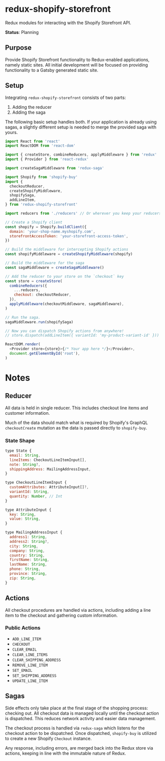 # redux-shopify-storefront

Redux modules for interacting with the Shopify Storefront API.

**Status**: Planning

## Purpose

Provide Shopify Storefront functionality to Redux-enabled applications, namely
static sites. All initial development will be focused on providing
functionality to a Gatsby generated static site.

## Setup

Integrating `redux-shopify-storefront` consists of two parts:

1.  Adding the reducer
2.  Adding the saga

The following basic setup handles both. If your application is already using
sagas, a slightly different setup is needed to merge the provided saga with
yours.

```js
import React from 'react'
import ReactDOM from 'react-dom'

import { createStore, combineReducers, applyMiddleware } from 'redux'
import { Provider } from 'react-redux'

import createSagaMiddleware from 'redux-saga'

import Shopify from 'shopify-buy'
import {
  checkoutReducer,
  createShopifyMiddleware,
  shopifySaga,
  addLineItem,
} from 'redux-shopify-storefront'

import reducers from './reducers' // Or wherever you keep your reducers

// Create a Shopify client
const shopify = Shopify.buildClient({
  domain: 'your-shop-name.myshopify.com',
  storefrontAccessToken: 'your-storefront-access-token',
})

// Build the middleware for intercepting Shopify actions
const shopifyMiddleware = createShopifyMiddleware(shopify)

// Build the middleware for the saga
const sagaMiddleware = createSagaMiddleware()

// Add the reducer to your store on the `checkout` key
const store = createStore(
  combineReducers({
    ...reducers,
    checkout: checkoutReducer,
  }),
  applyMiddleware(checkoutMiddleware, sagaMiddleware),
)

// Run the saga.
sagaMiddleware.run(shopifySaga)

// Now you can dispatch Shopify actions from anywhere!
// store.dispatch(addLineItem({ variantId: 'my-product-variant-id' }))

ReactDOM.render(
  <Provider store={store}>{/* Your app here */}</Provider>,
  document.getElementById('root'),
)
```

# Notes

## Reducer

All data is held in single reducer. This includes checkout line items and
customer information.

Much of the data should match what is required by Shopify's GraphQL
`checkoutCreate` mutation as the data is passed directly to `shopify-buy`.

### State Shape

```js
type State {
  email: String,
  lineItems: CheckoutLineItemInput[],
  note: String?,
  shippingAddress: MailingAddressInput,
}

type CheckoutLineItemInput {
  customAttributes: AttributeInput[]?,
  variantId: String,
  quantity: Number, // Int
}

type AttributeInput {
  key: String,
  value: String,
}

type MailingAddressInput {
  address1: String,
  address2: String?,
  city: String,
  company: String,
  country: String,
  firstName: String,
  lastName: String,
  phone: String,
  province: String,
  zip: String,
}
```

## Actions

All checkout procedures are handled via actions, including adding a line item
to the checkout and gathering custom information.

### Public Actions

* `ADD_LINE_ITEM`
* `CHECKOUT`
* `CLEAR_EMAIL`
* `CLEAR_LINE_ITEMS`
* `CLEAR_SHIPPING_ADDRESS`
* `REMOVE_LINE_ITEM`
* `SET_EMAIL`
* `SET_SHIPPING_ADDRESS`
* `UPDATE_LINE_ITEM`

## Sagas

Side effects only take place at the final stage of the shopping process:
checking out. All checkout data is managed locally until the checkout action is
dispatched. This reduces network activity and easier data management.

The checkout process is handled via `redux-saga` which listens for the checkout
action to be dispatched. Once dispatched, `shopify-buy` is utilized to create a
new Shopify `Checkout` instance.

Any response, including errors, are merged back into the Redux store via
actions, keeping in line with the immutable nature of Redux.
